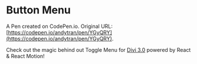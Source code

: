# Button Menu

A Pen created on CodePen.io. Original URL: [https://codepen.io/andytran/pen/YGyQRY](https://codepen.io/andytran/pen/YGyQRY).

Check out the magic behind out Toggle Menu for [Divi 3.0](https://www.elegantthemes.com/blog/theme-releases/divi-3) powered by React & React Motion!